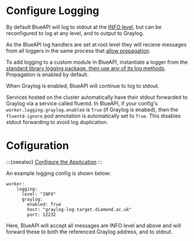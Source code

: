 
# Configure Logging

By default BlueAPI will log to stdout at the [INFO level](https://docs.python.org/3/library/logging.html#logging-levels), but can be reconfigured to log at any level, and to output to Graylog.

As the BlueAPI log handlers are set at root level they will recieve messages from all loggers in the same process that [allow propagation](https://docs.python.org/3/library/logging.html#logging.Logger.propagate).

To add logging to a custom module in BlueAPI, instantiate a logger from the [standard library logging package, then use any of its log methods](https://docs.python.org/3/library/logging.html#logger-objects). Propagation is enabled by default.

When Graylog is enabled, BlueAPI will continue to log to stdout.

Services hosted on the cluster automatically have their stdout forwarded to Graylog via a service called fluentd. In BlueAPI, if your config's `worker.logging.graylog.enabled` is `True` (if Graylog is enabed), then the `fluentd-ignore` pod annotation is automatically set to `True`. This disables stdout forwarding to avoid log duplication.

# Cofiguration

:::{seealso}
[Configure the Application](./configure-app.md)
:::

An example logging config is shown below:
```
worker:
    logging:
      level: "INFO"
      graylog:
        enabled: True
        host: "graylog-log-target.diamond.ac.uk"
        port: 12232
```

Here, BlueAPI will accept all messages are INFO level and above and will forward these to both the referenced Graylog address, and to stdout.
